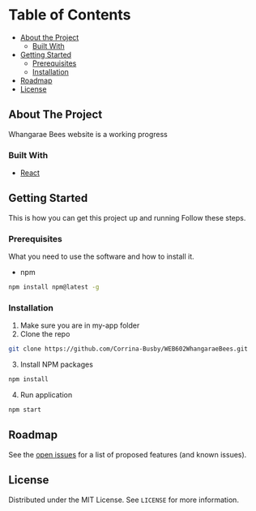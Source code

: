 <!-- TABLE OF CONTENTS -->
# Table of Contents

* [About the Project](#about-the-project)
  * [Built With](#built-with)
* [Getting Started](#getting-started)
  * [Prerequisites](#prerequisites)
  * [Installation](#installation)
* [Roadmap](#roadmap)
* [License](#license)

<!-- ABOUT THE PROJECT -->
## About The Project
<!-- [![Product Name Screen Shot][product-screenshot]](https://example.com) -->
Whangarae Bees website is a working progress 

### Built With
* [React](https://create-react-app.dev/)

<!-- GETTING STARTED -->
## Getting Started

This is how you can get this project up and running
Follow these steps.

### Prerequisites

What you need to use the software and how to install it.
* npm
```sh
npm install npm@latest -g 
```

### Installation

1. Make sure you are in my-app folder
2. Clone the repo
```sh
git clone https://github.com/Corrina-Busby/WEB602WhangaraeBees.git
```
3. Install NPM packages
```sh
npm install
```
4. Run application
```sh
npm start
```

<!-- ROADMAP -->
## Roadmap

See the [open issues](https://github.com/Corrina-Busby/WEB602WhangaraeBees/issues?q=is%3Aissue+is%3Aopen+sort%3Aupdated-desc) for a list of proposed features (and known issues).


<!-- LICENSE -->
## License

Distributed under the MIT License. See `LICENSE` for more information.

